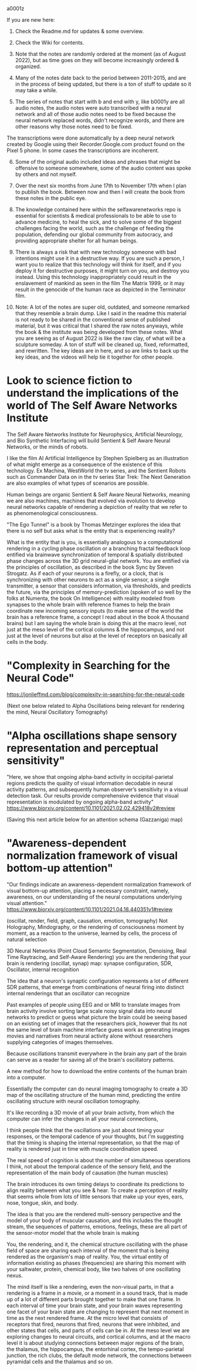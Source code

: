 a0001z

If you are new here:

1. Check the Readme.md for updates & some overview.

2. Check the Wiki for contents.

3. Note that the notes are randomly ordered at the moment (as of August 2022), but as time goes on they will become increasingly ordered & organized.

4. Many of the notes date back to the period between 2011-2015, and are in the process of being updated, but there is a ton of stuff to update so it may take a while.

5. The series of notes that start with b and end with y, like b0001y are all audio notes, the audio notes were auto transcribed with a neural network and all of those audio notes need to be fixed because the neural network replaced words, didn't recognize words, and there are other reasons why those notes need to be fixed.

The transcriptions were done automatically by a deep neural network created by Google using their Recorder.Google.com product found on the Pixel 5 phone. In some cases the transcriptions are incoherent.

6. Some of the original audio included ideas and phrases that might be offensive to someone somewhere, some of the audio content was spoke by others and not myself.

7. Over the next six months from June 17th to November 17th when I plan to publish the book. Between now and then I will create the book from these notes in the public eye.

8. The knowledge contained here within the selfawarenetworks repo is essential for scientists & medical professionals to be able to use to advance medicine, to heal the sick, and to solve some of the biggest challenges facing the world, such as the challenge of feeding the population, defending our global community from autocracy, and providing appropriate shelter for all human beings.

9. There is always a risk that with new technology someone with bad intentions might use it in a destructive way. If you are such a person, I want you to realize that this technology will think for itself, and if you deploy it for destructive purposes, it might turn on you, and destroy you instead. Using this technology inappropriately could result in the enslavement of mankind as seen in the film The Matrix 1999, or it may result in the genocide of the human race as depicted in the Terminator film.

10. Note: A lot of the notes are super old, outdated, and someone remarked that they resemble a brain dump. Like I said in the readme this material is not ready to be shared in the conventional sense of published material, but it was critical that I shared the raw notes anyways, while the book & the institute was being developed from these notes. What you are seeing as of August 2022 is like the raw clay, of what will be a sculpture someday. A ton of stuff will be cleaned up, fixed, reformatted, and rewritten. The key ideas are in here, and so are links to back up the key ideas, and the videos will help tie it together for other people.

# Look to science fiction to understand the implications of the world of The Self Aware Networks Institute

The Self Aware Networks Institute for Neurophysics, Artificial Neurology, and Bio Synthetic Interfacing will build Sentient & Self Aware Neural Networks, or the minds of robots. 

I like the film AI Artificial Intelligence by Stephen Spielberg as an illustration of what might emerge as a consequence of the existence of this technology. Ex Machina, WestWorld the tv series, and the Sentient Robots such as Commander Data on in the tv series Star Trek: The Next Generation are also examples of what types of scenarios are possible.

Human beings are organic Sentient & Self Aware Neural Networks, meaning we are also machines, machines that evolved via evolution to develop neural networks capable of rendering a depiction of reality that we refer to as phenomenological consciousness.

"The Ego Tunnel" is a book by Thomas Metzinger explores the idea that there is no self but asks what is the entity that is experiencing reality?

What is the entity that is you, is essentially analogous to a computational rendering in a cycling phase oscillation or a branching fractal feedback loop entified via brainwave synchronization of temporal & spatially distributed phase changes across the 3D grid neural-glial network. You are entified via the principles of oscillation, as described in the book Sync by Steven Strogatz. As if each of your neurons is a firefly, or a clock, that is synchronizing with other neurons to act as a single sensor, a single transmitter, a sensor that considers information, via thresholds, and predicts the future, via the principles of memory-prediction (spoken of so well by the folks at Numenta, the book On Intelligence) with reality modeled from synapses to the whole brain with reference frames to help the brain coordinate new incoming sensory inputs (to make sense of the world the brain has a reference frame, a concept I read about in the book A thousand brains) but I am saying the whole brain is doing this at the macro level, not just at the meso level of the cortical columns & the hippocampus, and not just at the level of neurons but also at the level of receptors on basically all cells in the body.

# "Complexity in Searching for the Neural Code"
https://jonlieffmd.com/blog/complexity-in-searching-for-the-neural-code

(Next one below related to Alpha Oscillations being relevant for rendering the mind, Neural Oscillatory Tomography)
# "Alpha oscillations shape sensory representation and perceptual sensitivity"
"Here, we show that ongoing alpha-band activity in occipital-parietal regions predicts the quality of visual information decodable in neural activity patterns, and subsequently human observer’s sensitivity in a visual detection task. Our results provide comprehensive evidence that visual representation is modulated by ongoing alpha-band activity"
https://www.biorxiv.org/content/10.1101/2021.02.02.429418v2#review

(Saving this next article below for an attention schema (Gazzaniga) map)
# "Awareness-dependent normalization framework of visual bottom-up attention"
"Our findings indicate an awareness-dependent normalization framework of visual bottom-up attention, placing a necessary constraint, namely, awareness, on our understanding of the neural computations underlying visual attention."
https://www.biorxiv.org/content/10.1101/2021.04.18.440351v1#review

(oscillat, render, field, graph, causation, emotion, tomography)
Not Holography, Mindography, or the rendering of consciousness moment by moment, as a reaction to the universe, learned by cells, the process of natural selection

3D Neural Networks (Point Cloud Semantic Segmentation, Denoising, Real Time Raytracing, and Self-Aware Rendering)
you are the rendering that your brain is rendering
(oscillat, synap) map: synapse configuration, SDR, Oscillator, internal recognition

The idea that a neuron's synaptic configuration represents a lot of different SDR patterns, that emerge from combinations of neural firing into distinct internal renderings that an oscillator can recognize

Past examples of people using EEG and or MRI to translate images from brain activity involve sorting large scale noisy signal data into neural networks to predict or guess what picture the brain could be seeing based on an existing set of images that the researchers pick, however that its not the same level of brain machine interface guess work as generating images movies and narratives from neural activity alone without researchers supplying categories of images themselves.

Because oscillations transmit everywhere in the brain any part of the brain can serve as a reader for saving all of the brain's oscillatory patterns.

A new method for how to download the entire contents of the human brain into a computer.

Essentially the computer can do neural imaging tomography to create a 3D map of the oscillating structure of the human mind, predicting the entire oscillating structure with neural oscillation tomography.

It's like recording a 3D movie of all your brain activity, from which the computer can infer the changes in all your neural connections, 

I think people think that the oscillations are just about timing your responses, or the temporal cadence of your thoughts, but I'm suggesting that the timing is shaping the internal representation, so that the map of reality is rendered just in time with muscle coordination speed.

The real speed of cognition is about the number of simultaneous operations I think, not about the temporal cadence of the sensory field, and the representation of the main body of causation (the human muscles)

The brain introduces its own timing delays to coordinate its predictions to align reality between what you see & hear. To create a perception of reality that seems whole from lots of little sensors that make up your eyes, ears, nose, tongue, skin, and body.

The idea is that you are the rendered multi-sensory perspective and the model of your body of muscular causation, and this includes the thought stream, the sequences of patterns, emotions, feelings, these are all part of the sensor-motor model that the whole brain is making

You, the rendering, and it, the chemical structure oscillating with the phase field of space are sharing each interval of the moment that is being rendered as the organism's map of reality. You, the virtual entity of information existing as phases (frequencies) are sharing this moment with your saltwater, protein, chemical body, like two halves of one oscillating nexus.

The mind itself is like a rendering, even the non-visual parts, in that a rendering is a frame in a movie, or a moment in a sound track, that is made up of a lot of different parts brought together to make that one frame. In each interval of time your brain state, and your brain waves representing one facet of your brain state are changing to represent that next moment in time as the next rendered frame. At the micro level that consists of receptors that fired, neurons that fired, neurons that were inhibited, and other states that cells, and parts of cells can be in. At the meso level we are exploring changes to neural circuits, and cortical columns, and at the macro level it is about studying connections between major regions of the brain, the thalamus, the hippocampus, the entorhinal cortex, the tempo-parietal junction, the rich clubs, the default mode network, the connections between pyramidal cells and the thalamus and so on.